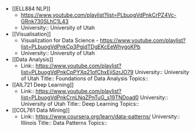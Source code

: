 - [[ELL884 NLP]]
	- https://www.youtube.com/playlist?list=PLbuogVdPnkCrPZ4Vc-GRnk730SLhC1L43
	- University:: University of Utah
- [[Visualisation]]
	- Visualization for Data Science - https://www.youtube.com/playlist?list=PLbuogVdPnkCp3PgjdTDgEKcEeWhygoKPb
	- University:: University of Utah
- [[Data Analysis]]
	- Link:: https://www.youtube.com/playlist?list=PLbuogVdPnkCpPYXq21ofChxEjiSzrJO79
	  University:: University of Utah
	  Title:: Foundations of Data Analysis
	  Topics::
- [[AIL721 Deep Learning]]
	- Link:: https://www.youtube.com/playlist?list=PLbuogVdPnkCrnLNqZPnTuG_s19TNDoad0
	  University:: University of Utah
	  Title:: Deep Learning
	  Topics::
- [[COL761 Data Mining]]
	- Link:: https://www.coursera.org/learn/data-patterns/
	  University:: Illinois
	  Title:: Data Patterns
	  Topics::